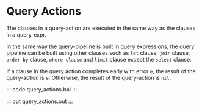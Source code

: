 # Query Actions

The clauses in a query-action are executed in the same way as the clauses in a query-expr.

In the same way the query-pipeline is built in query expressions, the query pipeline can be built using other clauses such as `let` clause, `join` clause, `order by` clause, `where clause` and `limit` clause except the `select` clause.

If a clause in the query action completes early with error `e`, the result of the query-action is `e`. Otherwise, the result of the query-action is `nil`.

::: code query_actions.bal :::

::: out query_actions.out :::